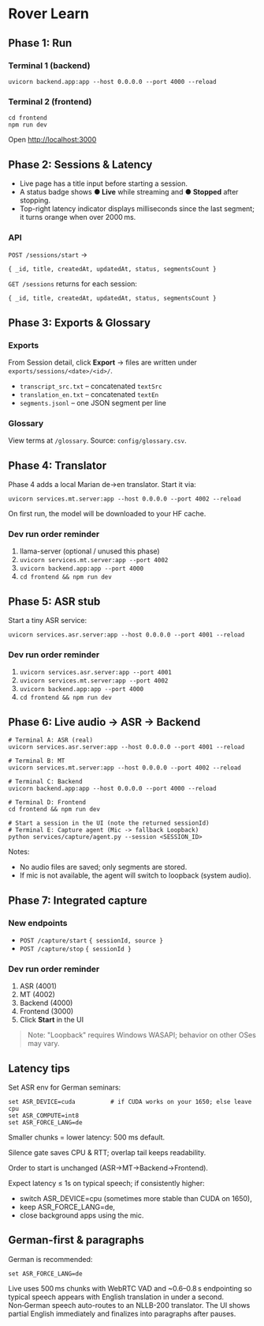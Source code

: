 # Rover Learn

## Phase 1: Run

### Terminal 1 (backend)
```
uvicorn backend.app:app --host 0.0.0.0 --port 4000 --reload
```

### Terminal 2 (frontend)
```
cd frontend
npm run dev
```

Open <http://localhost:3000>

## Phase 2: Sessions & Latency

- Live page has a title input before starting a session.
- A status badge shows **● Live** while streaming and **● Stopped** after stopping.
- Top-right latency indicator displays milliseconds since the last segment; it turns orange when over 2000 ms.

### API

`POST /sessions/start` →
```
{ _id, title, createdAt, updatedAt, status, segmentsCount }
```

`GET /sessions` returns for each session:
```
{ _id, title, createdAt, updatedAt, status, segmentsCount }
```

## Phase 3: Exports & Glossary

### Exports

From Session detail, click **Export** → files are written under
`exports/sessions/<date>/<id>/`.

- `transcript_src.txt` – concatenated `textSrc`
- `translation_en.txt` – concatenated `textEn`
- `segments.jsonl` – one JSON segment per line

### Glossary

View terms at `/glossary`. Source: `config/glossary.csv`.

## Phase 4: Translator

Phase 4 adds a local Marian de→en translator. Start it via:

```
uvicorn services.mt.server:app --host 0.0.0.0 --port 4002 --reload
```

On first run, the model will be downloaded to your HF cache.

### Dev run order reminder

1. llama-server (optional / unused this phase)
2. `uvicorn services.mt.server:app --port 4002`
3. `uvicorn backend.app:app --port 4000`
4. `cd frontend && npm run dev`

## Phase 5: ASR stub

Start a tiny ASR service:

```
uvicorn services.asr.server:app --host 0.0.0.0 --port 4001 --reload
```

### Dev run order reminder

1. `uvicorn services.asr.server:app --port 4001`
2. `uvicorn services.mt.server:app --port 4002`
3. `uvicorn backend.app:app --port 4000`
4. `cd frontend && npm run dev`

## Phase 6: Live audio → ASR → Backend

```
# Terminal A: ASR (real)
uvicorn services.asr.server:app --host 0.0.0.0 --port 4001 --reload

# Terminal B: MT
uvicorn services.mt.server:app --host 0.0.0.0 --port 4002 --reload

# Terminal C: Backend
uvicorn backend.app:app --host 0.0.0.0 --port 4000 --reload

# Terminal D: Frontend
cd frontend && npm run dev

# Start a session in the UI (note the returned sessionId)
# Terminal E: Capture agent (Mic -> fallback Loopback)
python services/capture/agent.py --session <SESSION_ID>
```

Notes:

- No audio files are saved; only segments are stored.
- If mic is not available, the agent will switch to loopback (system audio).

## Phase 7: Integrated capture

### New endpoints

- `POST /capture/start` `{ sessionId, source }`
- `POST /capture/stop` `{ sessionId }`

### Dev run order reminder

1. ASR (4001)
2. MT (4002)
3. Backend (4000)
4. Frontend (3000)
5. Click **Start** in the UI

> Note: "Loopback" requires Windows WASAPI; behavior on other OSes may vary.

## Latency tips

Set ASR env for German seminars:

```
set ASR_DEVICE=cuda          # if CUDA works on your 1650; else leave cpu
set ASR_COMPUTE=int8
set ASR_FORCE_LANG=de
```

Smaller chunks = lower latency: 500 ms default.

Silence gate saves CPU & RTT; overlap tail keeps readability.

Order to start is unchanged (ASR→MT→Backend→Frontend).

Expect latency ≤ 1s on typical speech; if consistently higher:

- switch ASR_DEVICE=cpu (sometimes more stable than CUDA on 1650),
- keep ASR_FORCE_LANG=de,
- close background apps using the mic.

## German-first & paragraphs

German is recommended:

```
set ASR_FORCE_LANG=de
```

Live uses 500 ms chunks with WebRTC VAD and ~0.6–0.8 s endpointing so typical speech appears with English translation in under a second. Non‑German speech auto-routes to an NLLB-200 translator. The UI shows partial English immediately and finalizes into paragraphs after pauses.
